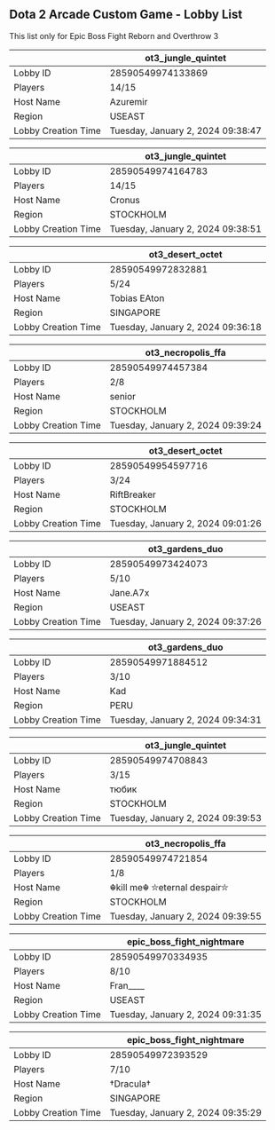 ## Dota 2 Arcade Custom Game - Lobby List

This list only for Epic Boss Fight Reborn and Overthrow 3

|  | ot3_jungle_quintet |
| ------ | ------ |
| Lobby ID | 28590549974133869 |
| Players | 14/15 |
| Host Name | Azuremir |
| Region | USEAST |
| Lobby Creation Time | Tuesday, January 2, 2024 09:38:47 |


|  | ot3_jungle_quintet |
| ------ | ------ |
| Lobby ID | 28590549974164783 |
| Players | 14/15 |
| Host Name | Cronus |
| Region | STOCKHOLM |
| Lobby Creation Time | Tuesday, January 2, 2024 09:38:51 |


|  | ot3_desert_octet |
| ------ | ------ |
| Lobby ID | 28590549972832881 |
| Players | 5/24 |
| Host Name | Tobias EAton |
| Region | SINGAPORE |
| Lobby Creation Time | Tuesday, January 2, 2024 09:36:18 |


|  | ot3_necropolis_ffa |
| ------ | ------ |
| Lobby ID | 28590549974457384 |
| Players | 2/8 |
| Host Name | senior |
| Region | STOCKHOLM |
| Lobby Creation Time | Tuesday, January 2, 2024 09:39:24 |


|  | ot3_desert_octet |
| ------ | ------ |
| Lobby ID | 28590549954597716 |
| Players | 3/24 |
| Host Name | RiftBreaker |
| Region | STOCKHOLM |
| Lobby Creation Time | Tuesday, January 2, 2024 09:01:26 |


|  | ot3_gardens_duo |
| ------ | ------ |
| Lobby ID | 28590549973424073 |
| Players | 5/10 |
| Host Name | Jane.A7x |
| Region | USEAST |
| Lobby Creation Time | Tuesday, January 2, 2024 09:37:26 |


|  | ot3_gardens_duo |
| ------ | ------ |
| Lobby ID | 28590549971884512 |
| Players | 3/10 |
| Host Name | Kad |
| Region | PERU |
| Lobby Creation Time | Tuesday, January 2, 2024 09:34:31 |


|  | ot3_jungle_quintet |
| ------ | ------ |
| Lobby ID | 28590549974708843 |
| Players | 3/15 |
| Host Name | тюбик |
| Region | STOCKHOLM |
| Lobby Creation Time | Tuesday, January 2, 2024 09:39:53 |


|  | ot3_necropolis_ffa |
| ------ | ------ |
| Lobby ID | 28590549974721854 |
| Players | 1/8 |
| Host Name | ☬︎kill me︎☬ ⛥eternal despair⛥ |
| Region | STOCKHOLM |
| Lobby Creation Time | Tuesday, January 2, 2024 09:39:55 |


|  | epic_boss_fight_nightmare |
| ------ | ------ |
| Lobby ID | 28590549970334935 |
| Players | 8/10 |
| Host Name | Fran____ |
| Region | USEAST |
| Lobby Creation Time | Tuesday, January 2, 2024 09:31:35 |


|  | epic_boss_fight_nightmare |
| ------ | ------ |
| Lobby ID | 28590549972393529 |
| Players | 7/10 |
| Host Name | †Dracula† |
| Region | SINGAPORE |
| Lobby Creation Time | Tuesday, January 2, 2024 09:35:29 |



